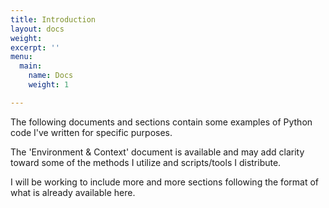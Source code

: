 ```yaml
---
title: Introduction
layout: docs
weight: 
excerpt: ''
menu:
  main:
    name: Docs
    weight: 1

---
```

The following documents and sections contain some examples of Python code I've written for specific purposes. 

The 'Environment & Context' document is available and may add clarity toward some of the methods I utilize and scripts/tools I distribute.

I will be working to include more and more sections following the format of what is already available here.